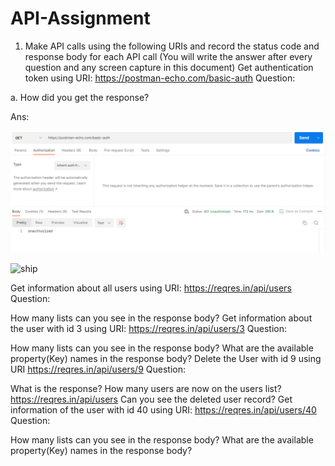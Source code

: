 # API-Assignment

1. Make API calls using the following URIs and record the status code and response body for each API call (You will write the answer after every question and any screen capture in this document)
Get authentication token using URI: https://postman-echo.com/basic-auth
Question:

a. How did you get the response?

Ans: 

![wali](./Images/img.png)

![ship](D:\Personal\Ship1.jpg)


Get information about all users using URI: https://reqres.in/api/users
Question:

How many lists can you see in the response body?
Get information about the user with id 3 using URI: https://reqres.in/api/users/3
Question:

How many lists can you see in the response body?
What are the available property(Key) names in the response body?
Delete the User with id 9 using URI https://reqres.in/api/users/9
Question:

What is the response?
How many users are now on the users list? https://reqres.in/api/users
Can you see the deleted user record?
Get information of the user with id 40 using URI: https://reqres.in/api/users/40
Question:

How many lists can you see in the response body?
What are the available property(Key) names in the response body?